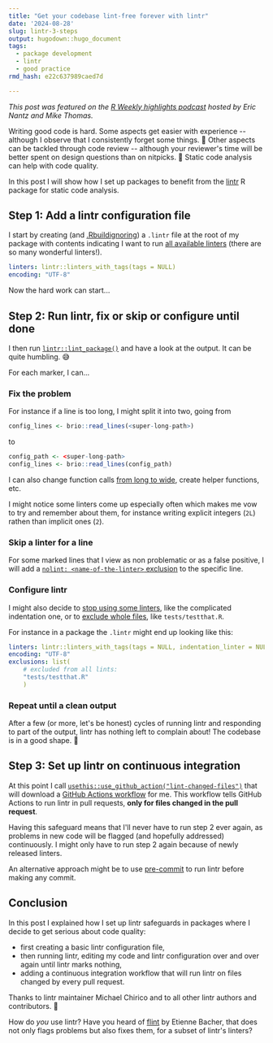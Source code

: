 ```yaml
---
title: "Get your codebase lint-free forever with lintr"
date: '2024-08-28'
slug: lintr-3-steps
output: hugodown::hugo_document
tags:
  - package development
  - lintr
  - good practice
rmd_hash: e22c637989caed7d

---
```


*This post was featured on the [R Weekly highlights podcast](https://serve.podhome.fm/episodepage/r-weekly-highlights/177) hosted by Eric Nantz and Mike Thomas.*

Writing good code is hard. Some aspects get easier with experience -- although I observe that I consistently forget some things. :see_no_evil: Other aspects can be tackled through code review -- although your reviewer's time will be better spent on design questions than on nitpicks. :nail_care: Static code analysis can help with code quality.

In this post I will show how I set up packages to benefit from the [lintr](https://lintr.r-lib.org/) R package for static code analysis.

## Step 1: Add a lintr configuration file

I start by creating (and [.Rbuildignoring](https://blog.r-hub.io/2020/05/20/rbuildignore/)) a `.lintr` file at the root of my package with contents indicating I want to run [all available linters](https://lintr.r-lib.org/reference/index.html) (there are so many wonderful linters!).

``` yaml
linters: lintr::linters_with_tags(tags = NULL)
encoding: "UTF-8"
```

Now the hard work can start...

## Step 2: Run lintr, fix or skip or configure until done

I then run [`lintr::lint_package()`](https://lintr.r-lib.org/reference/lint.html) and have a look at the output. It can be quite humbling. :sweat_smile:

For each marker, I can...

### Fix the problem

For instance if a line is too long, I might split it into two, going from

``` r
config_lines <- brio::read_lines(<super-long-path>)
```

to

``` r
config_path <- <super-long-path>
config_lines <- brio::read_lines(config_path)
```

I can also change function calls [from long to wide](https://github.com/lionel-/codegrip), create helper functions, etc.

I might notice some linters come up especially often which makes me vow to try and remember about them, for instance writing explicit integers (`2L`) rathen than implicit ones (`2`).

### Skip a linter for a line

For some marked lines that I view as non problematic or as a false positive, I will add a [`nolint: <name-of-the-linter>` exclusion](https://lintr.r-lib.org/articles/lintr.html#excluding-only-some-linters) to the specific line.

### Configure lintr

I might also decide to [stop using some linters](https://lintr.r-lib.org/articles/lintr.html#configuring-linters), like the complicated indentation one, or to [exclude whole files](https://lintr.r-lib.org/articles/lintr.html#excluding-files-completely), like `tests/testthat.R`.

For instance in a package the `.lintr` might end up looking like this:

``` yaml
linters: lintr::linters_with_tags(tags = NULL, indentation_linter = NULL)
encoding: "UTF-8"
exclusions: list(
    # excluded from all lints:
    "tests/testthat.R"
    )
```

### Repeat until a clean output

After a few (or more, let's be honest) cycles of running lintr and responding to part of the output, lintr has nothing left to complain about! The codebase is in a good shape. :tada:

## Step 3: Set up lintr on continuous integration

At this point I call [`usethis::use_github_action("lint-changed-files")`](https://usethis.r-lib.org/reference/use_github_action.html) that will download a [GitHub Actions workflow](https://github.com/r-lib/actions/blob/v2-branch/examples/lint-changed-files.yaml) for me. This workflow tells GitHub Actions to run lintr in pull requests, **only for files changed in the pull request**.

Having this safeguard means that I'll never have to run step 2 ever again, as problems in new code will be flagged (and hopefully addressed) continuously. I might only have to run step 2 again because of newly released linters.

An alternative approach might be to use [pre-commit](https://datawookie.dev/blog/2022/09/enforcing-style-in-an-r-project/) to run lintr before making any commit.

## Conclusion

In this post I explained how I set up lintr safeguards in packages where I decide to get serious about code quality:

-   first creating a basic lintr configuration file,
-   then running lintr, editing my code and lintr configuration over and over again until lintr marks nothing,
-   adding a continuous integration workflow that will run lintr on files changed by every pull request.

Thanks to lintr maintainer Michael Chirico and to all other lintr authors and contributors. :pray:

How do *you* use lintr? Have you heard of [flint](https://flint.etiennebacher.com/reference/) by Etienne Bacher, that does not only flags problems but also fixes them, for a subset of lintr's linters?

